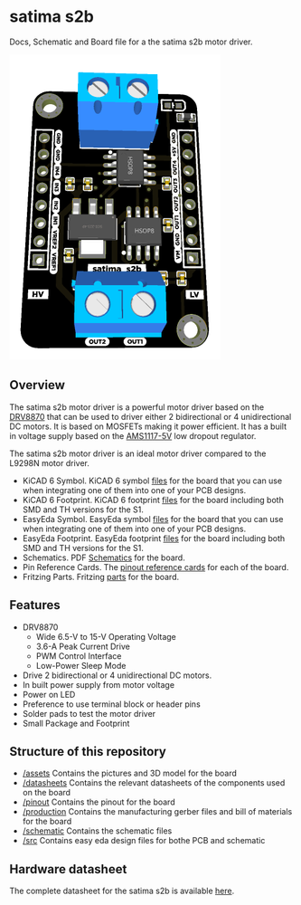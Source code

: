 # satima s2b

Docs, Schematic and Board file for a the satima s2b motor driver.

![Top PCB image](assets/pcb_top.png)

## Overview

The satima s2b motor driver is a powerful motor driver based on the [DRV8870](datasheets/DRV8870.pdf) that can be used to driver either 2 bidirectional or 4 unidirectional DC motors. It is based on MOSFETs making it power efficient. It has a built in voltage supply based on the [AMS1117-5V](datasheets/ams1117.pdf) low dropout regulator.

The satima s2b motor driver is an ideal motor driver compared to the L9298N motor driver.

- KiCAD 6 Symbol. KiCAD 6 symbol [files](commingsoon) for the board that you can use when integrating one of them into one of your PCB designs.
- KiCAD 6 Footprint. KiCAD 6 footprint [files](commingsoon) for the board including both SMD and TH versions for the S1.
- EasyEda Symbol. EasyEda symbol [files](commingsoon) for the board that you can use when integrating one of them into one of your PCB designs.
- EasyEda Footprint. EasyEda footprint [files](commingsoon) for the board including both SMD and TH versions for the S1.
- Schematics. PDF [Schematics](commingsoon) for the board.
- Pin Reference Cards. The [pinout reference cards](pinout/pinout.svg) for each of the board.
- Fritzing Parts. Fritzing [parts](commingsoon) for the board.

## Features

- DRV8870
  - Wide 6.5-V to 15-V Operating Voltage
  - 3.6-A Peak Current Drive
  - PWM Control Interface
  - Low-Power Sleep Mode
- Drive 2 bidirectional or 4 unidirectional DC motors.
- In built power supply from motor voltage
- Power on LED
- Preference to use terminal block or header pins
- Solder pads to test the motor driver
- Small Package and Footprint

## Structure of this repository

- [/assets](assets/)
Contains the pictures and 3D model for the board
- [/datasheets](datasheets/)
Contains the relevant datasheets of the components used on the board
- [/pinout](pinout/)
Contains the pinout for the board
- [/production](production/)
Contains the manufacturing gerber files and bill of materials for the board
- [/schematic](schematic/)
Contains the schematic files
- [/src](src/)
Contains easy eda design files for bothe PCB and schematic

## Hardware datasheet

The complete datasheet for the satima s2b is available [here](commingsoon).
